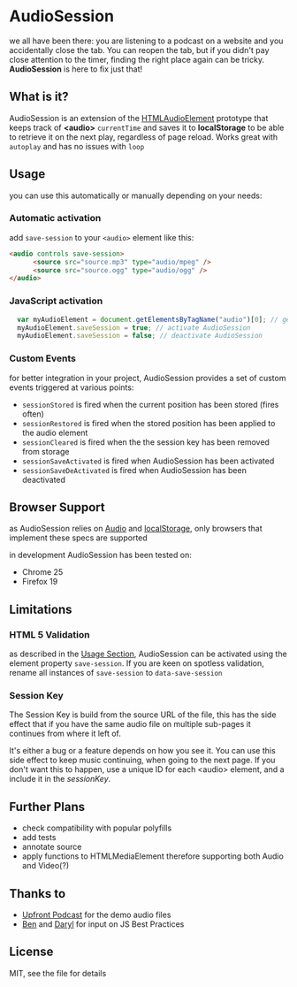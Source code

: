 # AudioSession

we all have been there: you are listening to a podcast on a website and you accidentally close the tab. You can reopen the tab, but if you didn't pay close attention to the timer, finding the right place again can be tricky. __AudioSession__ is here to fix just that!

## What is it?
AudioSession is an extension of the [HTMLAudioElement][HAEdoc] prototype that keeps track of __&lt;audio&gt;__  `currentTime` and saves it to __localStorage__ to be able to retrieve it on the next play, regardless of page reload. 
Works great with `autoplay` and has no issues with `loop`


## Usage

you can use this automatically or manually depending  on your needs:

### Automatic activation
add `save-session` to your `<audio>` element like this:

```html
<audio controls save-session>
      <source src="source.mp3" type="audio/mpeg" />
      <source src="source.ogg" type="audio/ogg" />
</audio>
```

### JavaScript activation

```javascript
  var myAudioElement = document.getElementsByTagName("audio")[0]; // get your audio element
  myAudioElement.saveSession = true; // activate AudioSession
  myAudioElement.saveSession = false; // deactivate AudioSession
```
### Custom Events
for better integration in your project, AudioSession provides a set of custom events triggered at various points:

* `sessionStored` is fired when the current position has been stored (fires often)
* `sessionRestored` is fired when the stored position has been applied to the audio element
* `sessionCleared` is fired when the the session key has been removed from storage
* `sessionSaveActivated` is fired when AudioSession has been activated
* `sessionSaveDeActivated` is fired when AudioSession has been deactivated

## Browser Support
as AudioSession relies on [Audio][canIuseAudio] and [localStorage][canIuseStorage], only browsers that implement these specs are supported

in development AudioSession has been tested on:
* Chrome 25
* Firefox 19

## Limitations

### HTML 5 Validation
as described in the [Usage Section](#usage), AudioSession can be activated using the element property `save-session`.
If you are keen on spotless validation, rename all instances of `save-session` to `data-save-session`

### Session Key
The Session Key is build from the source URL of the file, this has the side effect that if you have the same audio file on multiple sub-pages it continues from where it left of.

It's either a bug or a feature depends on how you see it.
You can use this side effect to keep music continuing, when going to the next page.
If you don't want this to happen, use a unique ID for each &lt;audio&gt; element, and a include it in the _sessionKey_.

## Further Plans
* check compatibility with popular polyfills
* add tests
* annotate source
* apply functions to HTMLMediaElement therefore supporting both Audio and Video(?)


## Thanks to
* [Upfront Podcast][upfront] for the demo audio files
* [Ben][ben] and [Daryl][daryl] for input on JS Best Practices

## License
MIT, see the file for details



[HAEdoc]: https://developer.mozilla.org/en-US/docs/DOM/HTMLAudioElement
[canIuseAudio]: http://caniuse.com/audio
[canIuseStorage]: http://caniuse.com/namevalue-storage
[upfront]: http://upfrontpodcast.com
[ben]: https://github.com/benhowdle89
[daryl]: https://github.com/daryl